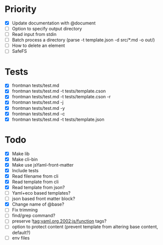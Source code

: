 # Priority
- [x] Update documentation with @document
- [ ] Option to specify output directory
- [ ] Read input from stdin
- [ ] Batch process a directory (parse -t template.json -d src/*.md -o out/)
- [ ] How to delete an element
- [ ] SafeFS

# Tests
- [x] frontman tests/test.md
- [x] frontman tests/test.md -t tests/template.cson
- [x] frontman tests/test.md -t tests/template.cson -r
- [x] frontman tests/test.md -j
- [x] frontman tests/test.md -y
- [x] frontman tests/test.md -c
- [x] frontman tests/test.md -t tests/template.json

# Todo
- [x] Make lib
- [x] Make cli-bin
- [x] Make use jsYaml-front-matter
- [x] Include tests
- [x] Read filename from cli
- [x] Read template from cli
- [x] Read template from json?
- [ ] Yaml+eco based templates?
- [ ] json based front matter block?
- [x] Change name of @base?
- [ ] Fix trimming
- [ ] find/grep command?
- [ ] preserve !<tag:yaml.org,2002:js/function> tags?
- [ ] option to protect content (prevent template from altering base content, default?)
- [ ] env files
